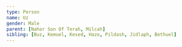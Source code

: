 ```yaml
---
type: Person
name: Uz
gender: Male
parent: [Nahor Son Of Terah, Milcah]
sibling: [Buz, Kemuel, Kesed, Hazo, Pildash, Jidlaph, Bethuel]
---
```

